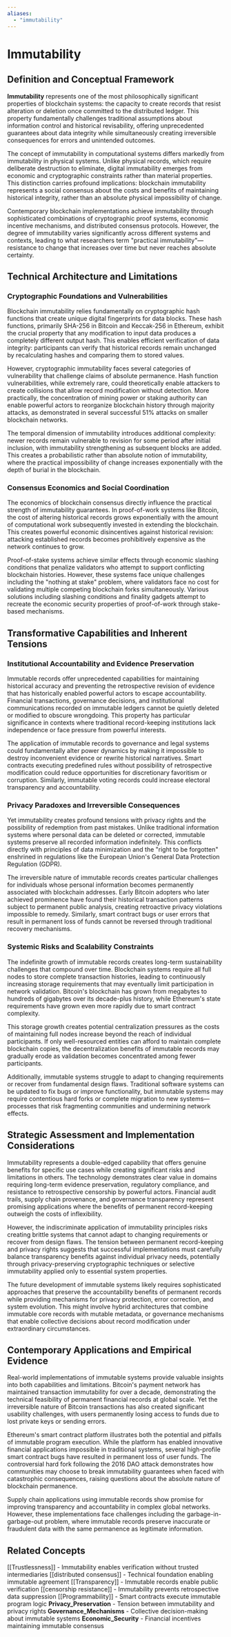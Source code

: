 ```yaml
---
aliases:
  - "immutability"
---
```


# Immutability

## Definition and Conceptual Framework

**Immutability** represents one of the most philosophically significant properties of blockchain systems: the capacity to create records that resist alteration or deletion once committed to the distributed ledger. This property fundamentally challenges traditional assumptions about information control and historical revisability, offering unprecedented guarantees about data integrity while simultaneously creating irreversible consequences for errors and unintended outcomes.

The concept of immutability in computational systems differs markedly from immutability in physical systems. Unlike physical records, which require deliberate destruction to eliminate, digital immutability emerges from economic and cryptographic constraints rather than material properties. This distinction carries profound implications: blockchain immutability represents a social consensus about the costs and benefits of maintaining historical integrity, rather than an absolute physical impossibility of change.

Contemporary blockchain implementations achieve immutability through sophisticated combinations of cryptographic proof systems, economic incentive mechanisms, and distributed consensus protocols. However, the degree of immutability varies significantly across different systems and contexts, leading to what researchers term "practical immutability"—resistance to change that increases over time but never reaches absolute certainty.

## Technical Architecture and Limitations

### Cryptographic Foundations and Vulnerabilities

Blockchain immutability relies fundamentally on cryptographic hash functions that create unique digital fingerprints for data blocks. These hash functions, primarily SHA-256 in Bitcoin and Keccak-256 in Ethereum, exhibit the crucial property that any modification to input data produces a completely different output hash. This enables efficient verification of data integrity: participants can verify that historical records remain unchanged by recalculating hashes and comparing them to stored values.

However, cryptographic immutability faces several categories of vulnerability that challenge claims of absolute permanence. Hash function vulnerabilities, while extremely rare, could theoretically enable attackers to create collisions that allow record modification without detection. More practically, the concentration of mining power or staking authority can enable powerful actors to reorganize blockchain history through majority attacks, as demonstrated in several successful 51% attacks on smaller blockchain networks.

The temporal dimension of immutability introduces additional complexity: newer records remain vulnerable to revision for some period after initial inclusion, with immutability strengthening as subsequent blocks are added. This creates a probabilistic rather than absolute notion of immutability, where the practical impossibility of change increases exponentially with the depth of burial in the blockchain.

### Consensus Economics and Social Coordination

The economics of blockchain consensus directly influence the practical strength of immutability guarantees. In proof-of-work systems like Bitcoin, the cost of altering historical records grows exponentially with the amount of computational work subsequently invested in extending the blockchain. This creates powerful economic disincentives against historical revision: attacking established records becomes prohibitively expensive as the network continues to grow.

Proof-of-stake systems achieve similar effects through economic slashing conditions that penalize validators who attempt to support conflicting blockchain histories. However, these systems face unique challenges including the "nothing at stake" problem, where validators face no cost for validating multiple competing blockchain forks simultaneously. Various solutions including slashing conditions and finality gadgets attempt to recreate the economic security properties of proof-of-work through stake-based mechanisms.

## Transformative Capabilities and Inherent Tensions

### Institutional Accountability and Evidence Preservation

Immutable records offer unprecedented capabilities for maintaining historical accuracy and preventing the retrospective revision of evidence that has historically enabled powerful actors to escape accountability. Financial transactions, governance decisions, and institutional communications recorded on immutable ledgers cannot be quietly deleted or modified to obscure wrongdoing. This property has particular significance in contexts where traditional record-keeping institutions lack independence or face pressure from powerful interests.

The application of immutable records to governance and legal systems could fundamentally alter power dynamics by making it impossible to destroy inconvenient evidence or rewrite historical narratives. Smart contracts executing predefined rules without possibility of retrospective modification could reduce opportunities for discretionary favoritism or corruption. Similarly, immutable voting records could increase electoral transparency and accountability.

### Privacy Paradoxes and Irreversible Consequences

Yet immutability creates profound tensions with privacy rights and the possibility of redemption from past mistakes. Unlike traditional information systems where personal data can be deleted or corrected, immutable systems preserve all recorded information indefinitely. This conflicts directly with principles of data minimization and the "right to be forgotten" enshrined in regulations like the European Union's General Data Protection Regulation (GDPR).

The irreversible nature of immutable records creates particular challenges for individuals whose personal information becomes permanently associated with blockchain addresses. Early Bitcoin adopters who later achieved prominence have found their historical transaction patterns subject to permanent public analysis, creating retroactive privacy violations impossible to remedy. Similarly, smart contract bugs or user errors that result in permanent loss of funds cannot be reversed through traditional recovery mechanisms.

### Systemic Risks and Scalability Constraints

The indefinite growth of immutable records creates long-term sustainability challenges that compound over time. Blockchain systems require all full nodes to store complete transaction histories, leading to continuously increasing storage requirements that may eventually limit participation in network validation. Bitcoin's blockchain has grown from megabytes to hundreds of gigabytes over its decade-plus history, while Ethereum's state requirements have grown even more rapidly due to smart contract complexity.

This storage growth creates potential centralization pressures as the costs of maintaining full nodes increase beyond the reach of individual participants. If only well-resourced entities can afford to maintain complete blockchain copies, the decentralization benefits of immutable records may gradually erode as validation becomes concentrated among fewer participants.

Additionally, immutable systems struggle to adapt to changing requirements or recover from fundamental design flaws. Traditional software systems can be updated to fix bugs or improve functionality, but immutable systems may require contentious hard forks or complete migration to new systems—processes that risk fragmenting communities and undermining network effects.

## Strategic Assessment and Implementation Considerations

Immutability represents a double-edged capability that offers genuine benefits for specific use cases while creating significant risks and limitations in others. The technology demonstrates clear value in domains requiring long-term evidence preservation, regulatory compliance, and resistance to retrospective censorship by powerful actors. Financial audit trails, supply chain provenance, and governance transparency represent promising applications where the benefits of permanent record-keeping outweigh the costs of inflexibility.

However, the indiscriminate application of immutability principles risks creating brittle systems that cannot adapt to changing requirements or recover from design flaws. The tension between permanent record-keeping and privacy rights suggests that successful implementations must carefully balance transparency benefits against individual privacy needs, potentially through privacy-preserving cryptographic techniques or selective immutability applied only to essential system properties.

The future development of immutable systems likely requires sophisticated approaches that preserve the accountability benefits of permanent records while providing mechanisms for privacy protection, error correction, and system evolution. This might involve hybrid architectures that combine immutable core records with mutable metadata, or governance mechanisms that enable collective decisions about record modification under extraordinary circumstances.

## Contemporary Applications and Empirical Evidence

Real-world implementations of immutable systems provide valuable insights into both capabilities and limitations. Bitcoin's payment network has maintained transaction immutability for over a decade, demonstrating the technical feasibility of permanent financial records at global scale. Yet the irreversible nature of Bitcoin transactions has also created significant usability challenges, with users permanently losing access to funds due to lost private keys or sending errors.

Ethereum's smart contract platform illustrates both the potential and pitfalls of immutable program execution. While the platform has enabled innovative financial applications impossible in traditional systems, several high-profile smart contract bugs have resulted in permanent loss of user funds. The controversial hard fork following the 2016 DAO attack demonstrates how communities may choose to break immutability guarantees when faced with catastrophic consequences, raising questions about the absolute nature of blockchain permanence.

Supply chain applications using immutable records show promise for improving transparency and accountability in complex global networks. However, these implementations face challenges including the garbage-in-garbage-out problem, where immutable records preserve inaccurate or fraudulent data with the same permanence as legitimate information.

## Related Concepts

[[Trustlessness]] - Immutability enables verification without trusted intermediaries
[[distributed consensus]] - Technical foundation enabling immutable agreement
[[Transparency]] - Immutable records enable public verification
[[censorship resistance]] - Immutability prevents retrospective data suppression
[[Programmability]] - Smart contracts execute immutable program logic
**Privacy_Preservation** - Tension between immutability and privacy rights
**Governance_Mechanisms** - Collective decision-making about immutable systems
**Economic_Security** - Financial incentives maintaining immutable consensus

